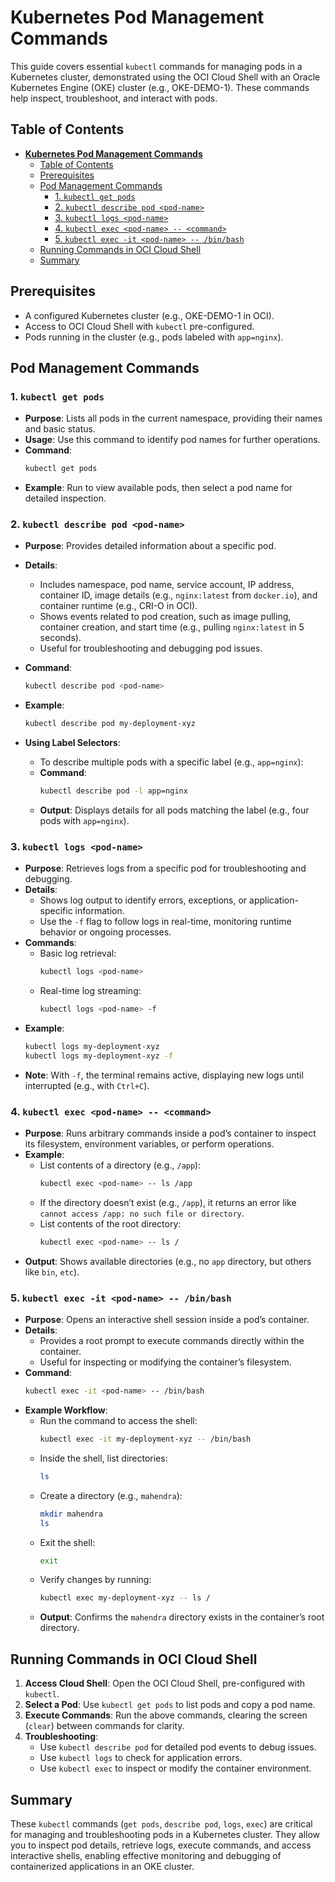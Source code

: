 # **Kubernetes Pod Management Commands**

This guide covers essential `kubectl` commands for managing pods in a Kubernetes cluster, demonstrated using the OCI Cloud Shell with an Oracle Kubernetes Engine (OKE) cluster (e.g., OKE-DEMO-1). These commands help inspect, troubleshoot, and interact with pods.

## Table of Contents
- [**Kubernetes Pod Management Commands**](#kubernetes-pod-management-commands)
  - [Table of Contents](#table-of-contents)
  - [Prerequisites](#prerequisites)
  - [Pod Management Commands](#pod-management-commands)
    - [1. `kubectl get pods`](#1-kubectl-get-pods)
    - [2. `kubectl describe pod <pod-name>`](#2-kubectl-describe-pod-pod-name)
    - [3. `kubectl logs <pod-name>`](#3-kubectl-logs-pod-name)
    - [4. `kubectl exec <pod-name> -- <command>`](#4-kubectl-exec-pod-name----command)
    - [5. `kubectl exec -it <pod-name> -- /bin/bash`](#5-kubectl-exec--it-pod-name----binbash)
  - [Running Commands in OCI Cloud Shell](#running-commands-in-oci-cloud-shell)
  - [Summary](#summary)

## Prerequisites
- A configured Kubernetes cluster (e.g., OKE-DEMO-1 in OCI).
- Access to OCI Cloud Shell with `kubectl` pre-configured.
- Pods running in the cluster (e.g., pods labeled with `app=nginx`).

## Pod Management Commands

### 1. `kubectl get pods`
- **Purpose**: Lists all pods in the current namespace, providing their names and basic status.
- **Usage**: Use this command to identify pod names for further operations.
- **Command**:
  ```bash
  kubectl get pods
  ```
- **Example**: Run to view available pods, then select a pod name for detailed inspection.

### 2. `kubectl describe pod <pod-name>`
- **Purpose**: Provides detailed information about a specific pod.
- **Details**:
  - Includes namespace, pod name, service account, IP address, container ID, image details (e.g., `nginx:latest` from `docker.io`), and container runtime (e.g., CRI-O in OCI).
  - Shows events related to pod creation, such as image pulling, container creation, and start time (e.g., pulling `nginx:latest` in 5 seconds).
  - Useful for troubleshooting and debugging pod issues.
- **Command**:
  ```bash
  kubectl describe pod <pod-name>
  ```
- **Example**:
  ```bash
  kubectl describe pod my-deployment-xyz
  ```

- **Using Label Selectors**:
  - To describe multiple pods with a specific label (e.g., `app=nginx`):
  - **Command**:
    ```bash
    kubectl describe pod -l app=nginx
    ```
  - **Output**: Displays details for all pods matching the label (e.g., four pods with `app=nginx`).

### 3. `kubectl logs <pod-name>`
- **Purpose**: Retrieves logs from a specific pod for troubleshooting and debugging.
- **Details**:
  - Shows log output to identify errors, exceptions, or application-specific information.
  - Use the `-f` flag to follow logs in real-time, monitoring runtime behavior or ongoing processes.
- **Commands**:
  - Basic log retrieval:
    ```bash
    kubectl logs <pod-name>
    ```
  - Real-time log streaming:
    ```bash
    kubectl logs <pod-name> -f
    ```
- **Example**:
  ```bash
  kubectl logs my-deployment-xyz
  kubectl logs my-deployment-xyz -f
  ```
- **Note**: With `-f`, the terminal remains active, displaying new logs until interrupted (e.g., with `Ctrl+C`).

### 4. `kubectl exec <pod-name> -- <command>`
- **Purpose**: Runs arbitrary commands inside a pod’s container to inspect its filesystem, environment variables, or perform operations.
- **Example**:
  - List contents of a directory (e.g., `/app`):
    ```bash
    kubectl exec <pod-name> -- ls /app
    ```
  - If the directory doesn’t exist (e.g., `/app`), it returns an error like `cannot access /app: no such file or directory`.
  - List contents of the root directory:
    ```bash
    kubectl exec <pod-name> -- ls /
    ```
- **Output**: Shows available directories (e.g., no `app` directory, but others like `bin`, `etc`).

### 5. `kubectl exec -it <pod-name> -- /bin/bash`
- **Purpose**: Opens an interactive shell session inside a pod’s container.
- **Details**:
  - Provides a root prompt to execute commands directly within the container.
  - Useful for inspecting or modifying the container’s filesystem.
- **Command**:
  ```bash
  kubectl exec -it <pod-name> -- /bin/bash
  ```
- **Example Workflow**:
  - Run the command to access the shell:
    ```bash
    kubectl exec -it my-deployment-xyz -- /bin/bash
    ```
  - Inside the shell, list directories:
    ```bash
    ls
    ```
  - Create a directory (e.g., `mahendra`):
    ```bash
    mkdir mahendra
    ls
    ```
  - Exit the shell:
    ```bash
    exit
    ```
  - Verify changes by running:
    ```bash
    kubectl exec my-deployment-xyz -- ls /
    ```
  - **Output**: Confirms the `mahendra` directory exists in the container’s root directory.

## Running Commands in OCI Cloud Shell
1. **Access Cloud Shell**: Open the OCI Cloud Shell, pre-configured with `kubectl`.
2. **Select a Pod**: Use `kubectl get pods` to list pods and copy a pod name.
3. **Execute Commands**: Run the above commands, clearing the screen (`clear`) between commands for clarity.
4. **Troubleshooting**:
   - Use `kubectl describe pod` for detailed pod events to debug issues.
   - Use `kubectl logs` to check for application errors.
   - Use `kubectl exec` to inspect or modify the container environment.

## Summary
These `kubectl` commands (`get pods`, `describe pod`, `logs`, `exec`) are critical for managing and troubleshooting pods in a Kubernetes cluster. They allow you to inspect pod details, retrieve logs, execute commands, and access interactive shells, enabling effective monitoring and debugging of containerized applications in an OKE cluster.